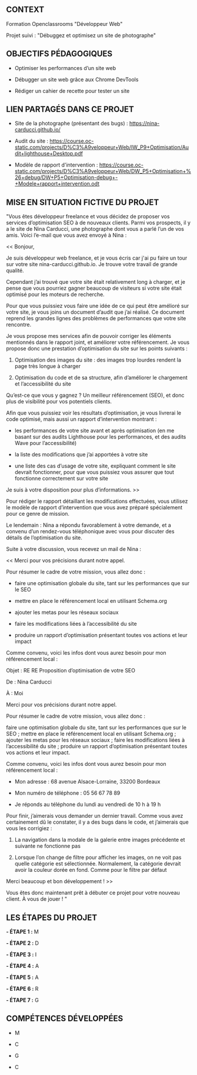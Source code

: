 ## **CONTEXT**

Formation Openclassrooms "Développeur Web"

Projet suivi : "Débuggez et optimisez un site de photographe"



## **OBJECTIFS PÉDAGOGIQUES**

- Optimiser les performances d’un site web

- Débugger un site web grâce aux Chrome DevTools

- Rédiger un cahier de recette pour tester un site



## **LIEN PARTAGÉS DANS CE PROJET**

- Site de la photographe (présentant des bugs) : https://nina-carducci.github.io/
  
- Audit du site : https://course.oc-static.com/projects/D%C3%A9veloppeur+Web/IW_P9+Optimisation/Audit+lighthouse+Desktop.pdf

- Modèle de rapport d'intervention : https://course.oc-static.com/projects/D%C3%A9veloppeur+Web/DW_P5+Optimisation+%26+debug/DW+P5+Optimisation-debug+-+Modele+rapport+intervention.odt
  


## **MISE EN SITUATION FICTIVE DU PROJET**

"Vous êtes développeur freelance et vous décidez de proposer vos services d’optimisation SEO à de nouveaux clients. Parmi vos prospects, il y a le site de Nina Carducci, une photographe dont vous a parlé l’un de vos amis. Voici l’e-mail que vous avez envoyé à Nina : 

<<  Bonjour, 

Je suis développeur web freelance, et je vous écris car j'ai pu faire un tour sur votre site nina-carducci.github.io. Je trouve votre travail de grande qualité. 

Cependant j’ai trouvé que votre site était relativement long à charger, et je pense que vous pourriez gagner beaucoup de visiteurs si votre site était optimisé pour les moteurs de recherche.

Pour que vous puissiez vous faire une idée de ce qui peut être amélioré sur votre site, je vous joins un document d’audit que j’ai réalisé. Ce document reprend les grandes lignes des problèmes de performances que votre site rencontre.

Je vous propose mes services afin de pouvoir corriger les éléments mentionnés dans le rapport joint, et améliorer votre référencement. Je vous propose donc une prestation d’optimisation du site sur les points suivants :

1. Optimisation des images du site : des images trop lourdes rendent la page très longue à charger

2. Optimisation du code et de sa structure, afin d’améliorer le chargement et l’accessibilité du site 

Qu’est-ce que vous y gagnez ? Un meilleur référencement (SEO), et donc plus de visibilité pour vos potentiels clients.

Afin que vous puissiez voir les résultats d’optimisation, je vous livrerai le code optimisé, mais aussi un rapport d’intervention montrant :

- les performances de votre site avant et après optimisation (en me basant sur des audits Lighthouse pour les performances, et des audits Wave pour l’accessibilité)

- la liste des modifications que j’ai apportées à votre site

- une liste des cas d’usage de votre site, expliquant comment le site devrait fonctionner, pour que vous puissiez vous assurer que tout fonctionne correctement sur votre site

Je suis à votre disposition pour plus d’informations. >>

Pour rédiger le rapport détaillant les modifications effectuées, vous utilisez le modèle de rapport d’intervention que vous avez préparé spécialement pour ce genre de mission. 

Le lendemain : Nina a répondu favorablement à votre demande, et a convenu d’un rendez-vous téléphonique avec vous pour discuter des détails de l’optimisation du site. 

Suite à votre discussion, vous recevez un mail de Nina :

<< Merci pour vos précisions durant notre appel. 

Pour résumer le cadre de votre mission, vous allez donc : 

- faire une optimisation globale du site, tant sur les performances que sur le SEO

- mettre en place le référencement local en utilisant Schema.org

- ajouter les metas pour les réseaux sociaux

- faire les modifications liées à l’accessibilité du site

- produire un rapport d’optimisation présentant toutes vos actions et leur impact
 
Comme convenu, voici les infos dont vous aurez besoin pour mon référencement local :

Objet : RE RE Proposition d’optimisation de votre SEO

De : Nina Carducci

À : Moi

Merci pour vos précisions durant notre appel. 

 

Pour résumer le cadre de votre mission, vous allez donc : 

faire une optimisation globale du site, tant sur les performances que sur le SEO ;
mettre en place le référencement local en utilisant Schema.org ;
ajouter les metas pour les réseaux sociaux ;
faire les modifications liées à l’accessibilité du site ;
produire un rapport d’optimisation présentant toutes vos actions et leur impact.
 

Comme convenu, voici les infos dont vous aurez besoin pour mon référencement local :

- Mon adresse : 68 avenue Alsace-Lorraine, 33200 Bordeaux

- Mon numéro de téléphone : 05 56 67 78 89

- Je réponds au téléphone du lundi au vendredi de 10 h à 19 h

Pour finir, j’aimerais vous demander un dernier travail. Comme vous avez certainement dû le constater, il y a des bugs dans le code, et j’aimerais que vous les corrigiez : 

1. La navigation dans la modale de la galerie entre images précédente et suivante ne fonctionne pas

2. Lorsque l’on change de filtre pour afficher les images, on ne voit pas quelle catégorie est sélectionnée. Normalement, la catégorie devrait avoir la couleur dorée en fond. Comme pour le filtre par défaut

Merci beaucoup et bon développement ! >>

Vous êtes donc maintenant prêt à débuter ce projet pour votre nouveau client. À vous de jouer ! "



## **LES ÉTAPES DU PROJET**

**- ÉTAPE 1 :** M 

**- ÉTAPE 2 :** D

**- ÉTAPE 3 :** I

**- ÉTAPE 4 :** A

**- ÉTAPE 5 :** A

**- ÉTAPE 6 :** R

**- ÉTAPE 7 :** G



## **COMPÉTENCES DÉVELOPPÉES**

- M

- C

- G

- C
